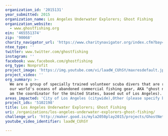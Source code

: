 ```yaml
---
organization_id: '2015131'
year_submitted: 2015
organization_name: Los Angeles Underwater Explorers; Ghost Fishing
organization_website:
  - www.ghostfishing.org
ein: '465551374'
zip: '90068'
charity_navigator_url: 'https://www.charitynavigator.org/index.cfm?bay=search.profile&ein=465551374'
ntee_type: ''
twitter: www.twitter.com/ghostfishing
instagram: ''
facebook: www.facebook.com/ghostfishing
org_type: Nonprofit
project_image: 'https://img.youtube.com/vi/laadW_CUhSY/maxresdefault.jpg'
project_video: ''
org_summary: >-
  We are a group of specially trained volunteer scuba divers that are ridding
  our world's oceans of abandoned commercial fishing gear, AKA "ghost nets" (I
  am the coordinator for the United States, based out of Los Angeles).
areas_impacted: 'City of Los Angeles (citywide),Other (please specify below):'
project_ids: '5102198'
title: Los Angeles Underwater Explorers; Ghost Fishing
uri: /organizations/los-angeles-underwater-explorers-ghost-fishing/
challenge_url: 'http://maker.good.is/myla2050play2015/projects/GhostNetCleanups.html'
youtube_video_identifier: laadW_CUhSY

---
```

